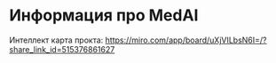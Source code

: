 # **Информация про MedAI**

Интеллект карта прокта: https://miro.com/app/board/uXjVILbsN6I=/?share_link_id=515376861627
